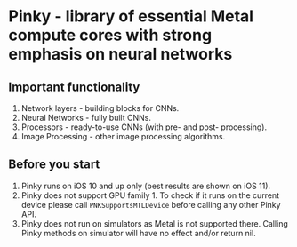 # Pinky - library of essential Metal compute cores with strong emphasis on neural networks

## Important functionality

1. Network layers - building blocks for CNNs.
2. Neural Networks - fully built CNNs.
3. Processors - ready-to-use CNNs (with pre- and post- processing).
4. Image Processing - other image processing algorithms.

## Before you start

1. Pinky runs on iOS 10 and up only (best results are shown on iOS 11).
2. Pinky does not support GPU family 1. To check if it runs on the current device please call `PNKSupportsMTLDevice` before calling any other Pinky API.
3. Pinky does not run on simulators as Metal is not supported there. Calling Pinky methods on simulator will have no effect and/or return nil. 